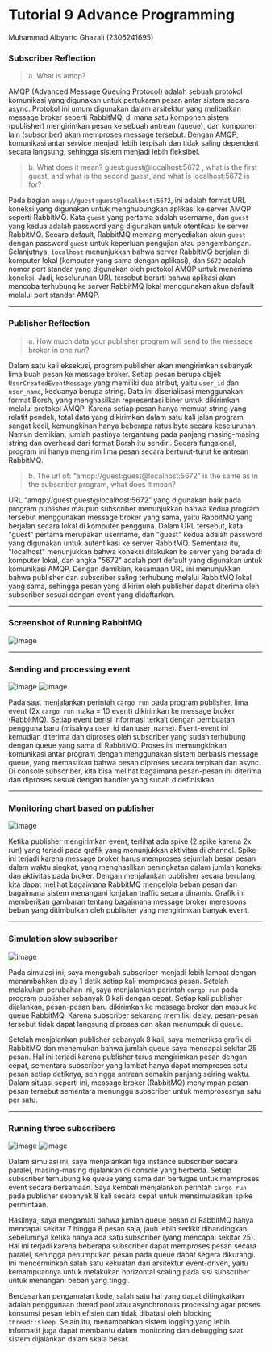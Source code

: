# Tutorial 9 Advance Programming
Muhammad Albyarto Ghazali (2306241695)


### Subscriber Reflection

> a. What is amqp?

AMQP (Advanced Message Queuing Protocol) adalah sebuah protokol komunikasi yang digunakan untuk pertukaran pesan antar sistem secara async. Protokol ini umum digunakan dalam arsitektur yang melibatkan message broker seperti RabbitMQ, di mana satu komponen sistem (publisher) mengirimkan pesan ke sebuah antrean (queue), dan komponen lain (subscriber) akan memproses message tersebut. Dengan AMQP, komunikasi antar service menjadi lebih terpisah dan tidak saling dependent secara langsung, sehingga sistem menjadi lebih fleksibel.

> b. What does it mean? guest:guest@localhost:5672 , what is the first guest, and what is the second guest, and what is localhost:5672 is for?

Pada bagian `amqp://guest:guest@localhost:5672`, ini adalah format URL koneksi yang digunakan untuk menghubungkan aplikasi ke server AMQP seperti RabbitMQ. Kata `guest` yang pertama adalah username, dan `guest` yang kedua adalah password yang digunakan untuk otentikasi ke server RabbitMQ. Secara default, RabbitMQ memang menyediakan akun `guest` dengan password `guest` untuk keperluan pengujian atau pengembangan. Selanjutnya, `localhost` menunjukkan bahwa server RabbitMQ berjalan di komputer lokal (komputer yang sama dengan aplikasi), dan `5672` adalah nomor port standar yang digunakan oleh protokol AMQP untuk menerima koneksi. Jadi, keseluruhan URL tersebut berarti bahwa aplikasi akan mencoba terhubung ke server RabbitMQ lokal menggunakan akun default melalui port standar AMQP.

---
### Publisher Reflection

> a. How much data your publisher program will send to the message broker in one
run?

Dalam satu kali eksekusi, program publisher akan mengirimkan sebanyak lima buah pesan ke message broker. Setiap pesan berupa objek `UserCreatedEventMessage` yang memiliki dua atribut, yaitu `user_id` dan `user_name`, keduanya berupa string. Data ini diserialisasi menggunakan format Borsh, yang menghasilkan representasi biner untuk dikirimkan melalui protokol AMQP. Karena setiap pesan hanya memuat string yang relatif pendek, total data yang dikirimkan dalam satu kali jalan program sangat kecil, kemungkinan hanya beberapa ratus byte secara keseluruhan. Namun demikian, jumlah pastinya tergantung pada panjang masing-masing string dan overhead dari format Borsh itu sendiri. Secara fungsional, program ini hanya mengirim lima pesan secara berturut-turut ke antrean RabbitMQ.

> b. The url of: “amqp://guest:guest@localhost:5672” is the same as in the subscriber
program, what does it mean?

URL “amqp\://guest\:guest\@localhost:5672” yang digunakan baik pada program publisher maupun subscriber menunjukkan bahwa kedua program tersebut menggunakan message broker yang sama, yaitu RabbitMQ yang berjalan secara lokal di komputer pengguna. Dalam URL tersebut, kata "guest" pertama merupakan username, dan "guest" kedua adalah password yang digunakan untuk autentikasi ke server RabbitMQ. Sementara itu, "localhost" menunjukkan bahwa koneksi dilakukan ke server yang berada di komputer lokal, dan angka "5672" adalah port default yang digunakan untuk komunikasi AMQP. Dengan demikian, kesamaan URL ini menunjukkan bahwa publisher dan subscriber saling terhubung melalui RabbitMQ lokal yang sama, sehingga pesan yang dikirim oleh publisher dapat diterima oleh subscriber sesuai dengan event yang didaftarkan.

---

### Screenshot of Running RabbitMQ
![image](https://github.com/user-attachments/assets/a9aa833e-0b0b-4166-89c6-3fe93bd54b64)

---

### Sending and processing event

![image](https://github.com/user-attachments/assets/72d4c720-8b74-4d0d-83b5-e2d8e9a96383)
![image](https://github.com/user-attachments/assets/6a6f0eea-5040-4d72-967d-bde68120c09b)

Pada saat menjalankan perintah `cargo run` pada program publisher, lima event (2x `cargo run` maka = 10 event) dikirimkan ke message broker (RabbitMQ). Setiap event berisi informasi terkait dengan pembuatan pengguna baru (misalnya user_id dan user_name). Event-event ini kemudian diterima dan diproses oleh subscriber yang sudah terhubung dengan queue yang sama di RabbitMQ. Proses ini memungkinkan komunikasi antar program dengan menggunakan sistem berbasis message queue, yang memastikan bahwa pesan diproses secara terpisah dan async. Di console subscriber, kita bisa melihat bagaimana pesan-pesan ini diterima dan diproses sesuai dengan handler yang sudah didefinisikan.

---

### Monitoring chart based on publisher

![image](https://github.com/user-attachments/assets/f50bb6a7-50c9-4fda-9ba6-25ad49f61dab)

Ketika publisher mengirimkan event, terlihat ada spike (2 spike karena 2x run) yang terjadi pada grafik yang menunjukkan aktivitas di channel. Spike ini terjadi karena message broker harus memproses sejumlah besar pesan dalam waktu singkat, yang menghasilkan peningkatan dalam jumlah koneksi dan aktivitas pada broker. Dengan menjalankan publisher secara berulang, kita dapat melihat bagaimana RabbitMQ mengelola beban pesan dan bagaimana sistem menangani lonjakan traffic secara dinamis. Grafik ini memberikan gambaran tentang bagaimana message broker merespons beban yang ditimbulkan oleh publisher yang mengirimkan banyak event.

---

### Simulation slow subscriber

![image](https://github.com/user-attachments/assets/2e500f6c-79e2-41fb-bd84-f98bd14c05b3)

Pada simulasi ini, saya mengubah subscriber menjadi lebih lambat dengan menambahkan delay 1 detik setiap kali memproses pesan. Setelah melakukan perubahan ini, saya menjalankan perintah `cargo run` pada program publisher sebanyak 8 kali dengan cepat. Setiap kali publisher dijalankan, pesan-pesan baru dikirimkan ke message broker dan masuk ke queue RabbitMQ. Karena subscriber sekarang memiliki delay, pesan-pesan tersebut tidak dapat langsung diproses dan akan menumpuk di queue.

Setelah menjalankan publisher sebanyak 8 kali, saya memeriksa grafik di RabbitMQ dan menemukan bahwa jumlah queue saya mencapai sekitar 25 pesan. Hal ini terjadi karena publisher terus mengirimkan pesan dengan cepat, sementara subscriber yang lambat hanya dapat memproses satu pesan setiap detiknya, sehingga antrean semakin panjang seiring waktu. Dalam situasi seperti ini, message broker (RabbitMQ) menyimpan pesan-pesan tersebut sementara menunggu subscriber untuk memprosesnya satu per satu.

---

### Running three subscribers

![image](https://github.com/user-attachments/assets/69a00cc5-4c25-4dc6-8ef0-52b2a8de9cc7)
![image](https://github.com/user-attachments/assets/35d4eea0-ce5d-424e-ac11-fe485bf12166)

Dalam simulasi ini, saya menjalankan tiga instance subscriber secara paralel, masing-masing dijalankan di console yang berbeda. Setiap subscriber terhubung ke queue yang sama dan bertugas untuk memproses event secara bersamaan. Saya kembali menjalankan perintah `cargo run` pada publisher sebanyak 8 kali secara cepat untuk mensimulasikan spike permintaan.

Hasilnya, saya mengamati bahwa jumlah queue pesan di RabbitMQ hanya mencapai sekitar 7 hingga 8 pesan saja, jauh lebih sedikit dibandingkan sebelumnya ketika hanya ada satu subscriber (yang mencapai sekitar 25). Hal ini terjadi karena beberapa subscriber dapat memproses pesan secara paralel, sehingga penumpukan pesan pada queue dapat segera dikurangi. Ini mencerminkan salah satu kekuatan dari arsitektur event-driven, yaitu kemampuannya untuk melakukan horizontal scaling pada sisi subscriber untuk menangani beban yang tinggi.

Berdasarkan pengamatan kode, salah satu hal yang dapat ditingkatkan adalah penggunaan thread pool atau asynchronous processing agar proses konsumsi pesan lebih efisien dan tidak dibatasi oleh blocking `thread::sleep`. Selain itu, menambahkan sistem logging yang lebih informatif juga dapat membantu dalam monitoring dan debugging saat sistem dijalankan dalam skala besar.

